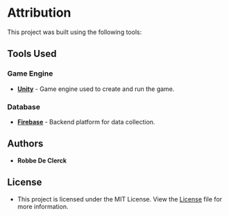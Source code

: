# Attribution

This project was built using the following tools:

## Tools Used

### Game Engine
- [**Unity**](https://unity.com) - Game engine used to create and run the game.

### Database
- [**Firebase**](https://firebase.google.com) - Backend platform for data collection.

## Authors
- **Robbe De Clerck**

## License
- This project is licensed under the MIT License. View the [License](./LICENSE.md) file for more information.
